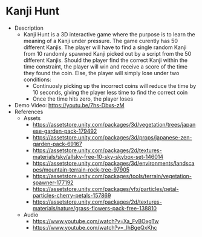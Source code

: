 # Kanji Hunt
- Description
  - Kanji Hunt is a 3D interactive game where the purpose is to learn the meaning of a Kanji under pressure. The game curently has 50 different Kanjis. The player will have to find a single random Kanji from 10 randomly spawned Kanji picked out by a script from the 50 different Kanjis. Should the player find the correct Kanji within the time constraint, the player will win and receive a score of the time they found the coin. Else, the player will simply lose under two conditions: 
    - Continuosly picking up the incorrect coins will reduce the time by 10 seconds, giving the player less time to find the correct coin
    - Once the time hits zero, the player loses
- Demo Video: https://youtu.be/7hs-Dbxs-zM
- References
  - Assets
    - https://assetstore.unity.com/packages/3d/vegetation/trees/japanese-garden-pack-179492
    - https://assetstore.unity.com/packages/3d/props/japanese-zen-garden-pack-69167
    - https://assetstore.unity.com/packages/2d/textures-materials/sky/allsky-free-10-sky-skybox-set-146014
    - https://assetstore.unity.com/packages/3d/environments/landscapes/mountain-terrain-rock-tree-97905
    - https://assetstore.unity.com/packages/tools/terrain/vegetation-spawner-177192
    - https://assetstore.unity.com/packages/vfx/particles/petal-particles-cherry-petals-157869
    - https://assetstore.unity.com/packages/2d/textures-materials/nature/grass-flowers-pack-free-138810
  - Audio
    - https://www.youtube.com/watch?v=Xa_FvBOxgTw
    - https://www.youtube.com/watch?v=_lhBgeQxKhc

